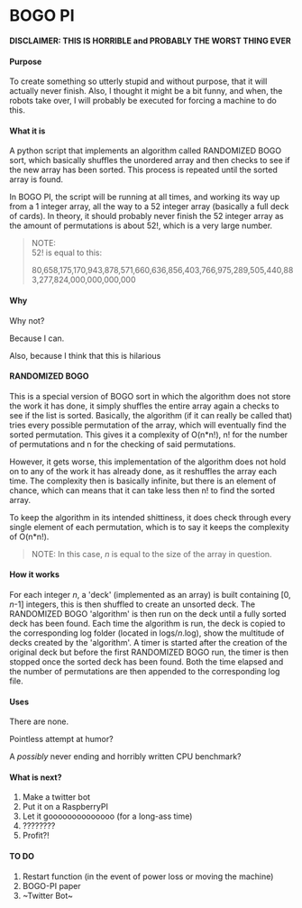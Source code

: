 # BOGO PI

**DISCLAIMER: THIS IS HORRIBLE and PROBABLY THE WORST THING EVER**

#### Purpose
To create something so utterly stupid and without purpose, that it will actually never finish. Also, I thought it might be a bit funny, and when, the robots take over, I will probably be executed for forcing a machine to do this.

#### What it is
A python script that implements an algorithm called RANDOMIZED BOGO sort, which basically shuffles the unordered array and then checks to see if the new array has been sorted. This process is repeated until the sorted array is found.

In BOGO PI, the script will be running at all times, and working its way up from a 1 integer array, all the way to a 52 integer array (basically a full deck of cards). In theory, it should probably never finish the 52 integer array as the amount of permutations is about 52!, which is a very large number.

> NOTE:  <br />
> 52! is equal to this:
>
> 80,658,175,170,943,878,571,660,636,856,403,766,975,289,505,440,883,277,824,000,000,000,000

#### Why
Why not?

Because I can.

Also, because I think that this is hilarious

#### RANDOMIZED BOGO
This is a special version of BOGO sort in which the algorithm does not store the work it has done, it simply shuffles the entire array again a checks to see if the list is sorted. Basically, the algorithm (if it can really be called that) tries every possible permutation of the array, which will eventually find the sorted permutation. This gives it a complexity of O(n*n!), n! for the number of permutations and n for the checking of said permutations.

However, it gets worse, this implementation of the algorithm does not hold on to any of the work it has already done, as it reshuffles the array each time. The complexity then is basically infinite, but there is an element of chance, which can means that it can take less then n! to find the sorted array.

To keep the algorithm in its intended shittiness, it does check through every single element of each permutation, which is to say it keeps the complexity of O(n*n!).

> NOTE: In this case, *n* is equal to the size of the array in question.  


#### How it works
For each integer *n*, a 'deck' (implemented as an array) is built containing [0, *n*-1] integers, this is then shuffled to create an unsorted deck. The RANDOMIZED BOGO 'algorithm' is then run on the deck until a fully sorted deck has been found. Each time the algorithm is run, the deck is copied to the corresponding log folder (located in logs/*n*.log), show the multitude of decks created by the 'algorithm'. A timer is started after the creation of the original deck but before the first RANDOMIZED BOGO run, the timer is then stopped once the sorted deck has been found. Both the time elapsed and the number of permutations are then appended to the corresponding log file.

#### Uses
There are none.

Pointless attempt at humor?

A *possibly* never ending and horribly written CPU benchmark?

#### What is next?
1. Make a twitter bot
2. Put it on a RaspberryPI
3. Let it goooooooooooooo (for a long-ass time)
4. ????????
5. Profit?!

#### TO DO
1. Restart function (in the event of power loss or moving the machine)
2. BOGO-PI paper
3. ~Twitter Bot~
